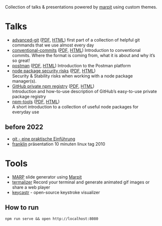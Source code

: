 Collection of talks & presentations powered by [marpit](https://marpit.marp.app/markdown) using custom themes.

# Talks

- [advanced-git](./source/advanced-git.md) ([PDF](./source/advanced-git.pdf), [HTML](./source/conventional-commits.html)) first part of a collection of helpful git commands that we use almost every day
- [conventional-commits](./source/conventional-commits.md) ([PDF](./source/conventional-commits.pdf), [HTML](./source/conventional-commits.html)) Introduction to conventional commits. Where the format is coming from, what it is about and why it’s so great!
- [postman](./source/postman.md) ([PDF](./source/postman.pdf), [HTML](./source/postman.html)) Introduction to the Postman platform
- [node package security risks](./source/node-package-security-risks.md) ([PDF](./source/node-package-security-risks.pdf), [HTML](./source/node-package-security-risks.html))  
     Security & Stability risks when working with a node package manager(s).
- [GitHub private npm registry](./source/gh-npm-registry.md) ([PDF](./source/gh-npm-registry.pdf), [HTML](./source/gh-npm-registry.html))  
     Introduction and how-to-use description of GitHub’s easy-to-use private package registry
- [npm-tools](source/npm-tools.md) ([PDF](source/npm-tools.pdf), [HTML](source/npm-tools.html))   
     A short introduction to a collection of useful node packages for everyday use

## before 2022

- [git - eine praktische Einführung](https://de.slideshare.net/ephigenia1/git-praktische-einfhrung-13308756)
- [franklin](https://de.slideshare.net/ephigenia1/franklin-prsentation-10-minuten-linux-tag-2010) präsentation 10 minuten linux tag 2010

# Tools

- [MARP](https://marpit.marp.app/) slide generator using [Marpit](https://marpit.marp.app)
- [termalizer](https://github.com/faressoft/terminalizer) Record your terminal and generate animated gif images or share a web player
- [keycastr](https://github.com/keycastr/keycastr) - open-source keystroke visualizer

## How to run

    npm run serve && open http://localhost:8080
